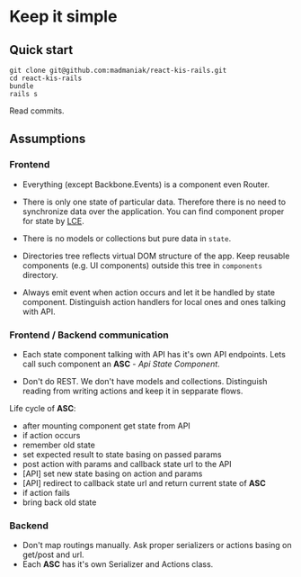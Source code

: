 # Keep it simple

## Quick start

```
git clone git@github.com:madmaniak/react-kis-rails.git
cd react-kis-rails
bundle
rails s
```

Read commits.

## Assumptions

### Frontend

- Everything (except Backbone.Events) is a component even Router.

- There is only one state of particular data. Therefore there is no need to synchronize data over the application. You can find component proper for state by [LCE](http://en.wikipedia.org/wiki/Lowest_common_ancestor).

- There is no models or collections but pure data in <code>state</code>.

- Directories tree reflects virtual DOM structure of the app. Keep reusable components (e.g. UI components) outside this tree in <code>components</code> directory.

- Always emit event when action occurs and let it be handled by state component. Distinguish action handlers for local ones and ones talking with API.
 
### Frontend / Backend communication

- Each state component talking with API has it's own API endpoints. Lets call such component an __ASC__ - _Api State Component_.

- Don't do REST. We don't have models and collections. Distinguish reading from writing actions and keep it in sepparate flows.

Life cycle of __ASC__:
- after mounting component get state from API
- if action occurs
 - remember old state
 - set expected result to state basing on passed params
 - post action with params and callback state url to the API
 - [API] set new state basing on action and params
 - [API] redirect to callback state url and return current state of __ASC__
- if action fails
 - bring back old state

### Backend

- Don't map routings manually. Ask proper serializers or actions basing on get/post and url.
- Each __ASC__ has it's own Serializer and Actions class.
